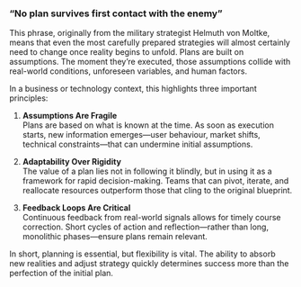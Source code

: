 ### “No plan survives first contact with the enemy”

This phrase, originally from the military strategist Helmuth von Moltke, means that even the most carefully prepared strategies will almost certainly need to change once reality begins to unfold. Plans are built on assumptions. The moment they’re executed, those assumptions collide with real-world conditions, unforeseen variables, and human factors.

In a business or technology context, this highlights three important principles:

1. **Assumptions Are Fragile**  
   Plans are based on what is known at the time. As soon as execution starts, new information emerges—user behaviour, market shifts, technical constraints—that can undermine initial assumptions.

2. **Adaptability Over Rigidity**  
   The value of a plan lies not in following it blindly, but in using it as a framework for rapid decision-making. Teams that can pivot, iterate, and reallocate resources outperform those that cling to the original blueprint.

3. **Feedback Loops Are Critical**  
   Continuous feedback from real-world signals allows for timely course correction. Short cycles of action and reflection—rather than long, monolithic phases—ensure plans remain relevant.

In short, planning is essential, but flexibility is vital. The ability to absorb new realities and adjust strategy quickly determines success more than the perfection of the initial plan.
